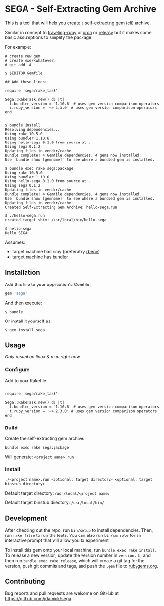 # SEGA - Self-Extracting Gem Archive

This is a tool that will help you create a self-extracting gem (cli) archive.

Similar in concept to [traveling-ruby](https://github.com/phusion/traveling-ruby) or [orca](https://github.com/larsch/ocra) or [releasy](https://github.com/Spooner/releasy) but it makes some basic assumptions to simplify the package.

For example:

```
# create new gem
# create exe/<whatever>
# git add -A

$ $EDITOR Gemfile

## Add these lines:

require 'sega/rake_task'

Sega::RakeTask.new() do |t|
  t.bundler_version = '1.10.6' # uses gem version comparison operators
  t.ruby_version = '~> 2.3.0' # uses gem version comparison operators
end


$ bundle install
Resolving dependencies...
Using rake 10.5.0
Using bundler 1.10.6
Using hello-sega 0.1.0 from source at .
Using sega 0.1.2
Updating files in vendor/cache
Bundle complete! 4 Gemfile dependencies, 4 gems now installed.
Use `bundle show [gemname]` to see where a bundled gem is installed.

$ bundle exec rake sega:package
Using rake 10.5.0
Using bundler 1.10.6
Using hello-sega 0.1.0 from source at .
Using sega 0.1.2
Updating files in vendor/cache
Bundle complete! 4 Gemfile dependencies, 4 gems now installed.
Use `bundle show [gemname]` to see where a bundled gem is installed.
Updating files in vendor/cache
Created Self-Extracting Gem Archive: hello-sega.run

$ ./hello-sega.run
created target shim: /usr/local/bin/hello-sega

$ hello-sega
Hello SEGA!

```


Assumes:
* target machine has ruby (preferably [rbenv](https://github.com/rbenv/rbenv))
* target machine has [bundler](http://bundler.io/)

## Installation

Add this line to your application's Gemfile:

```ruby
gem 'sega'
```

And then execute:

    $ bundle

Or install it yourself as:

    $ gem install sega

## Usage

_Only tested on linux & mac right now_

### Configure

Add to your Rakefile:

```

require 'sega/rake_task'

Sega::RakeTask.new() do |t|
  t.bundler_version = '1.10.6' # uses gem version comparison operators
  t.ruby_version = '~> 2.3.0' # uses gem version comparison operators
end

```

### Build

Create the self-extracting gem archive:

```
bundle exec rake sega:package
```

Will generate: ```<project name>.run```


### Install


```
./<project name>.run <optional: target directory> <optional: target binstub directory>
```

Default target directory:  ```/usr/local/<project name/```

Default target binstub directory:  ```/usr/local/bin/```


## Development

After checking out the repo, run `bin/setup` to install dependencies. Then, run `rake false` to run the tests. You can also run `bin/console` for an interactive prompt that will allow you to experiment.

To install this gem onto your local machine, run `bundle exec rake install`. To release a new version, update the version number in `version.rb`, and then run `bundle exec rake release`, which will create a git tag for the version, push git commits and tags, and push the `.gem` file to [rubygems.org](https://rubygems.org).

## Contributing

Bug reports and pull requests are welcome on GitHub at https://github.com/jdamick/sega.
